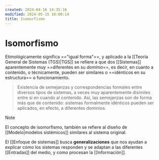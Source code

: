 ```yaml
---
created: 2024-04-16 14:35:16
modified: 2024-05-15 10:00:14
title: Isomorfismo
---
```


# Isomorfismo

Etimológicamente significa =="igual forma"==, y aplicado a la [[Teoría General de Sistemas (TGS)|TGS]] se refiere a que dos [[Sistemas]] aparentemente muy ==diferentes en su *dominio*==, es decir, en cuanto a contenido, o técnicamente, pueden ser similares o ==idénticos en su estructura== o funcionamiento.

> Existencia de semejanzas y correspondencias formales entre diversos tipos de sistemas, a veces muy aparentemente disímiles entre sí en cuando al contenido. Así, las semejanzas son de forma más que de contenido: sistemas formalmente idénticos pueden ser aplicados, en efecto, a diferentes dominios.

> [!note]
> El concepto de isomorfismo, también se refiere al diseño de [[Modelo|modelos sistémicos]] similares al sistema original.

El [[Enfoque de sistemas]] busca **generalizaciones** que nos ayudan a explicar cómo los sistemas responden y se adaptan a las diferentes [[Entradas]] del medio, y como procesan la [[Información]].
